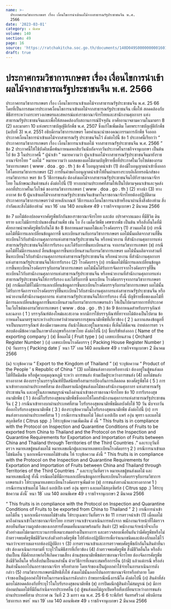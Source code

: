 ```yaml
---
name: >-
  ประกาศกรมวิชาการเกษตร เรื่อง เงื่อนไขการนำเข้าผลไม้จากสาธารณรัฐประชาชนจีน พ.ศ.
  2566
date: '2023-03-01'
category: ง พิเศษ
volume: 140
section: 49
page: 16
source: 'https://ratchakitcha.soc.go.th/documents/140D049S0000000001601.pdf'
draft: true
---
```


# ประกาศกรมวิชาการเกษตร เรื่อง เงื่อนไขการนำเข้าผลไม้จากสาธารณรัฐประชาชนจีน พ.ศ. 2566

ประกาศกรมวิชาการเกษตร เรื่อง เงื่อนไขการนาเข้าผลไม้จากสาธารณรัฐประชาชนจีน พ.ศ. 25 66 โดยที่เป็นการสมควรประกาศเงื่อนไขการนาเข้าผลไม้จากสาธารณรัฐประชาชนจีน เพื่อให้ สอดคล้องกับพิธีสารระหว่างกระทรวงเกษตรและสหกรณ์แห่งราชอาณาจักรไทยและสานักงานศุลกากร แห่งสาธารณรัฐประชาชนจีนและเพื่อให้สอดคล้องกับสถานการณ์ปัจจุบัน อาศัยอานาจตามความในมาตรา 8 (2) และมาตรา 10 แห่งพระราชบัญญัติกักพืช พ.ศ. 2507 ซึ่งแก้ไขเพิ่มเติม โดยพระราชบัญญัติกักพืช (ฉบับที่ 3) พ.ศ. 2551 อธิบดีกรมวิชาการเกษตร โดยคำแนะนำของคณะกรรมการกักพืช จึงออกประกาศเงื่อนไขการนำเข้าผลไม้จากสาธารณรัฐ ประชาชนจีนไว้ ดังต่อไปนี้ ข้อ 1 ประกาศนี้เรียกว่า “ ประกาศกรมวิชาการเกษตร เรื่อง เงื่อนไขการนาเข้าผลไม้ จากสาธารณรัฐประชาชนจีน พ.ศ. 2566 ” ข้อ 2 ประกาศนี้ให้ใช้บังคับเมื่อพ้นกาหนดหกสิบวันนับถัดจากวันประกาศในราชกิจจานุเบกษา เป็นต้นไป ข้อ 3 ในประกาศนี้ “ ผู้นำเข้า ” หมายความว่า ผู้นาเข้าผลไม้จากสาธารณรัฐประชาชนจีนมายังราชอาณาจักรไทย “ ผลไม้ ” หมายความว่า ผลสดของผลไม้ตามบัญชีรายชื่อที่ประกาศในเว็บไซต์ของกรมวิชาการเกษตร ( www . doa . go . th ) ข้อ 4 ใบอนุญาตนำเข้า (1) ต้องมีใบอนุญาตนำเข้าซึ่งออกให้โดยกรมวิชาการเกษตร (2) การยื่นคำขอใบอนุญาตนำเข้าให้ยื่นผ่านทางระบบอิเล็กทรอนิกส์ของกรมวิชาการเก ษตร ข้อ 5 วิธีการขนส่ง ต้องส่งผลไม้จากสาธารณรัฐประชาชนจีนไปยังราชอาณาจักรไทย ในลักษณะสินค้าขนส่ง ดังต่อไปนี้ (1) ทางบกผ่านประเทศที่สามให้เป็นไปตามจุดนาเข้าและจุดส่งออกที่ประกาศในเว็บไซต์ ของกรมวิชาการเกษตร ( www . doa . go . th ) (2) ทางน้า (3) ทางอากาศ ข้อ 6 ผู้นาเข้าผลไม้จากสาธารณรัฐประชาชนจีนเข้ามาในราชอาณาจักรไทยต้องปฏิบัติตาม ประกาศกรมวิชาการเกษตรว่าด้วยหลักเกณฑ์ วิธีการและเงื่อนไขการนาเข้าหรือนาผ่านซึ่งสิ่งต้องห้าม สิ่งกำกัดและสิ่งไม่ต้องห้าม ้ หนา 16 ่ เลม 140 ตอนพิเศษ 49 ง ราชกิจจานุเบกษา 2 มีนาคม 2566

ข้อ 7 ผลไม้ต้องปลอดจากศัตรูพืชกักกันของราชอาณาจักรไทย และต้อ งปราศจากแมลง ที่มีชีวิต ดิน ทราย และไม่มีการปะปนของชิ้นส่วนพืช เช่น ใบ กิ่ง เมล็ดวัชพืช เศษซากพืช เป็นต้น หรือสิ่งอื่นใดที่มีศักยภาพนำพาศัตรูพืชกักกันได้ ข้อ 8 ข้อกาหนดสวนผลไม้และโรงคัดบรรจุ (1) สวนผลไม้ (ก) กรณีผลไม้ที่มีการแลกเปลี่ยนข้อมูลการขึ้ นทะเบียนสวนกับกรมวิชาการเกษตร ผลไม้นั้นผลิตจากสวนที่ขึ้นทะเบียนไว้กับสำนักงานศุลกากรแห่งสาธารณรัฐประชาชนจีน หรือหน่วยงาน ที่สำนักงานศุลกากรแห่งสาธารณรัฐประชาชนจีนให้การรับรอง และได้รับการขึ้นทะเบียนสวน จากกรมวิชาการเกษตร (ข) กรณีผลไม้ที่ไม่มีการแลกเป ลี่ยนข้อมูลการขึ้นทะเบียนสวนกับกรมวิชาการเกษตร ผลไม้นั้นผลิตจากสวนที่ขึ้นทะเบียนไว้กับสำนักงานศุลกากรแห่งสาธารณรัฐประชาชนจีน หรือหน่วยงาน ที่สำนักงานศุลกากรแห่งสาธารณรัฐประชาชนจีนให้การรับรอง (2) โรงคัดบรรจุ (ก) กรณีผลไม้ที่มีการแลกเปลี่ยนข้อมูลการขึ้นทะเบียนโรงคัดบรรจุกับกรมวิชาการเกษตร ผลไม้นั้นได้รับการจัดการจากโรงคัดบรรจุที่ขึ้นทะเบียนไว้กับสานักงานศุลกากรแห่งสาธารณรัฐประชาชนจีน หรือหน่วยงานที่สำนักงานศุลกากรแห่งสาธารณรัฐประชาชนจีนให้การรับรอง และได้รับการขึ้ นทะเบียน โรงคัดบรรจุจากกรมวิชาการเกษตร (ข) กรณีผลไม้ที่ไม่มีการแลกเปลี่ยนข้อมูลการขึ้นทะเบียนโรงคัดบรรจุกับกรมวิชาการเกษตร ผลไม้นั้นได้รับการจัดการจากโรงคัดบรรจุที่ขึ้นทะเบียนไว้กับสานักงานศุลกากรแห่งสาธารณรัฐประชาชนจีน หรือหน่วยงานที่สำนักงานศุลกากรแ ห่งสาธารณรัฐประชาชนจีนให้การรับรอง ทั้งนี้ บัญชีรายชื่อของผลไม้ที่มีการแลกเปลี่ยนข้อมูลการขึ้นทะเบียนสวนกับกรมวิชาการเกษตรแล้ว ให้เป็นไปตามรายการที่ประกาศในเว็บไซต์ของกรมวิชาการเกษตร ( www . doa . go . th ) ข้อ 9 ข้อกาหนดสำหรับบรรจุภัณฑ์และฉลาก ( 1 ) บรรจุภัณฑ์ต้องใหม่และสะอาด หากมีการใช้บรรจุภัณฑ์ที่ทาจากไม้ต้องเป็นไปตาม ข้อกาหนดในมาตรฐานระหว่างประเทศว่าด้วยมาตรการสุขอนามัยพืชที่เกี่ยวข้อง ( 2 ) ฉลากแสดงข้อมูลที่จาเป็นบนบรรจุภัณฑ์ ต้องมีความคงทน กันน้าได้และอยู่ในตาแหน่ง ที่เห็นได้ชัดเจน ง่ายต่อการตร วจสอบต้องมีข้อความเป็นภาษาอังกฤษหรือภาษาไทย ดังต่อไปนี้ (ก) ชื่อบริษัทส่งออก ( Name of the exporting company ) (ข) ชื่อผลไม้ ( Fruit type ) (ค) เลขทะเบียนสวน ( Orchard Register Number ) (ง) เลขทะเบียนโรงคัดบรรจุ ( Packing House Register Number ) (จ) วันบรรจุ ( Packing date ) ้ หนา 17 ่ เลม 140 ตอนพิเศษ 49 ง ราชกิจจานุเบกษา 2 มีนาคม 2566

(ฉ) ระบุข้อความ “ Export to the Kingdom of Thailand ” (ช) ระบุข้อความ “ Product of the People ’ s Republic of China ” (3) ผลไม้ขนส่งทางบกหรือทางน้า ต้องอยู่ในตู้ขนส่งผลไม้ที่ปิดมิดชิด หรือตู้ควบคุมอุณหภูมิ ระหว่า งการขนส่ง ห้ามเปิดตู้ระหว่างการขนส่ง (4) ผลไม้ขนส่งทางอากาศ ต้องบรรจุในบรรจุภัณฑ์ที่ปิดสนิทหรือสามารถป้องกันการเล็ดลอด ของศัตรูพืชได้ ( 5 ) การนาเข้าทางบกผ่านประเทศที่สาม ต้องปิดตราผนึกตู้ขนส่งผลไม้ของสำนักงานศุลกากร แห่งสาธารณรัฐประชาชนจีน และอยู่ในสภาพสมบูรณ์จนถึงด่านนำเข้าของราชอาณาจักรไทย ข้อ 10 การรับรองสุขอนามัยพืช ( 1 ) ต้องมีใบรับรองสุขอนามัยพืชซึ่งออกให้โดยสำนักงานศุลกากรแห่งสาธารณรัฐประชาชนจีน ( 2 ) กรณีนาเข้าทางบกผ่านประเทศที่สาม ใบรับรองสุขอนามัยพืชมีผลบังคับใช้ 10 วัน นับจากวันที่ออกใบรับรองสุขอนามัยพืช ( 3 ) ต้องระบุข้อความในใบรับรองสุขอนามัยพืช ดังต่อไปนี้ (ก) การขนส่งทางบกผ่านประเทศที่สาม 1 ) กรณีการนาเข้าผลไม้ ได้แก่ แอปเปิล แพร์ องุ่น พุทรา และผลไม้สกุลซิตรัส ( Citrus spp .) ให้ระบุข้อความเพิ่มเติม ดั งนี้ “ This fruits is in compliance with the Protocol on Inspection and Quarantine Conditions of Fruits to be exported from China to Thailand and the Protocol on the Inspection and Quarantine Requirements for Exportation and Importation of Fruits between China and Thailand through Territories of the Third Countries .” และระบุวันที่ตรวจ หมายเลขตู้ขนส่งผลไม้ หมายเลขผนึกตู้และหมายเลขทะเบียนโรงคัดบรรจุ 2 ) กรณีการนาเข้าผลไม้ชนิดอื่น ๆ นอกเหนือจากผลไม้ข้างต้น ให้ ระบุข้อความ ดังนี้ “ This fruits is in compliance with the Protocol on the Inspection and Quarantine Requirements for Exportation and Importation of Fruits between China and Thailand through Territories of the Third Countries .” และระบุวันที่ตรวจ หมายเลขตู้ขนส่งผลไม้ และหมายเลขผนึกตู้ ทั้งนี้ กรณีผลไม้ที่มีการแลกเปลี่ยนข้อมูลการขึ้นทะเบียนโรงคัดบรรจุกับกรมวิชาการเกษตรแล้ว ให้ระบุหมายเลขทะเบียนโรงคัดบรรจุเพิ่มด้วย (ข) การขนส่งทางน้ำและทางอากาศ 1 ) กรณีการนาเข้าผลไม้ ได้แก่ แอปเปิล แพร์ องุ่น พุทรา และผลไม้สกุลซิตรัส ( Citrus spp .) ให้ระบุข้อความ ดังนี้ ้ หนา 18 ่ เลม 140 ตอนพิเศษ 49 ง ราชกิจจานุเบกษา 2 มีนาคม 2566

“ This fruits is in compliance with the Protocol on Inspection and Quarantine Conditions of Fruits to be exported from China to Thailand ” 2 ) กรณีการนำเข้าผลไม้อื่น ๆ นอกเหนือจากผลไม้ข้างต้น ให้ระบุเฉพาะวันที่ตรวจ ข้อ 11 การตรวจนำเข้า (1) เมื่อผลไม้มาถึงด่านนาเข้าในราชอาณาจักรไทย การตรวจนาเข้าจะดาเนินการหลังจาก พนักงานเจ้าหน้าที่ได้ตรวจสอบยืนยันความถูกต้องของเอกสารทั้งหมดที่แนบมาพร้อมกับ สินค้า (2) พนักงานเจ้าหน้าที่จะเก็บตัวอย่างผลไม้ตามกระบวนการที่เหมาะสมอย่างเป็นทางการ และตรวจสอบเพื่อยืนยันว่ามีศัตรูพืชหรือไม่ ถ้าตรวจพบศัตรูพืชมีชีวิตจะส่งตัวอย่างศัตรูพืช ไปยังห้องปฏิบัติการเพื่อจำแนกชนิดและต้องกักผลไม้ไว้จนกว่าจะทราบผลจากห้องปฏิบัติกา ร (3) การตรวจนาเข้าและการตรวจพบศัตรูพืชกักกันในสินค้าที่นาเข้า ต้องดาเนินการตามที่ ระบุไว้ในพิธีสารที่เกี่ยวข้อง (4) ถ้าตรวจพบศัตรูพืช สิ่งมีชีวิตอื่นใด หรือสิ่งปนเปื้อน ที่มีศักยภาพก่อให้เกิดความเสี่ยง ด้านสุขอนามัยพืชต่อราชอาณาจักรไทย ต้องจัดการศัตรูพืช สิ่งมีชีวิตอื่นใด หรือสิ่งปนเปื้อนเหล่านั้น ด้วยวิธีการที่เหมาะสมหรือการอื่น (ถ้ามี) แล้วแต่กรณี หรือส่งสินค้านั้นออกไปนอกราชอาณาจักร หรือทำลาย โดยเจ้าของเป็นผู้ออกค่าใช้จ่ายในการดาเนินการดังกล่าว (5) กรมวิชาการเกษตรมีสิทธิสั่งให้ ส่งผลไม้นั้นออกไปนอกราชอาณาจักรหรือทำลาย โดยเจ้าของเป็นผู้ออกค่าใช้จ่ายในการดาเนินการดังกล่าว ถ้าพบกรณีหนึ่งกรณีใด ดังต่อไปนี้ (ก) สินค้าที่ส่งมอบไม่สอดคล้องกับที่ระบุไว้ในใบรับรองสุขอนามัยพืช (ข) การปิดผนึกตู้สินค้าไม่สมบูรณ์ (ค) มีการปลอมปนผลไม้ที่มีถิ่นกำเนิดจากประเทศอื่น (ง) ตู้ขนส่งผลไม้ถูกเปิดหรือสับเปลี่ยนระหว่างการขนส่งผ่านประเทศที่สาม ประกาศ ณ วันที่ 2 3 มกรา คม พ.ศ. 25 6 6 ระพีภัทร์ จันทรศรีวงศ์ อธิบดีกรมวิชาการเก ษตร ้ หนา 19 ่ เลม 140 ตอนพิเศษ 49 ง ราชกิจจานุเบกษา 2 มีนาคม 2566
